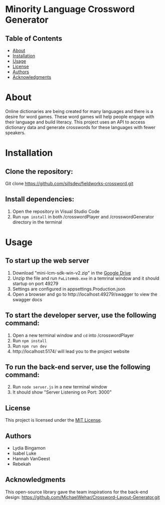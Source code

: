# Minority Language Crossword Generator

## Table of Contents

- [About](#about)
- [Installation](#installation)
- [Usage](#usage)
- [License](#license)
- [Authors](#authors)
- [Acknowledgments](#acknowledgments)


# About
 Online dictionaries are being created for many languages and there is a desire for word games. These word games will help people engage with their language and build literacy. This project uses an API to access dictionary data and generate crosswords for these languages with fewer speakers.

# Installation
 ## Clone the repository:
  Git clone https://github.com/sillsdev/fieldworks-crossword.git

 ## Install dependencies:
   1. Open the repository in Visual Studio Code
   2. Run ```npm install``` in both /crosswordPlayer and /crosswordGenerator directory in the terminal

# Usage

## To start up the web server
1. Download "mini-lcm-sdk-win-v2.zip" in the [Google Drive](https://drive.google.com/drive/folders/1xR8uiafXRHmiZ039AQASbh3HgxSHbOm0?usp=sharing)
2. Unzip the file and run ```FwLiteWeb.exe``` in a temrinal window and it should startup on port 49279
3. Settings are configured in appsettings.Production.json
4. Open a browser and go to http://localhost:49279/swagger to view the swagger docs

## To start the developer server, use the following command:
1. Open a new terminal window and ```cd``` into /crosswordPlayer
2. Run ```npm install```
3. Run ```npm run dev```
4. http://localhost:5174/ will lead you to the project website

## To run the back-end server, use the following command:
2. Run ```node server.js``` in a new terminal window
3. It should show "Server Listening on Port: 3000"

## License
This project is licensed under the [MIT License](LICENSE).

## Authors
- Lydia Bingamon
- Isabel Luke
- Hannah VanGeest
- Rebekah

## Acknowledgments
This open-source library gave the team inspirations for the back-end design: https://github.com/MichaelWehar/Crossword-Layout-Generator.git
